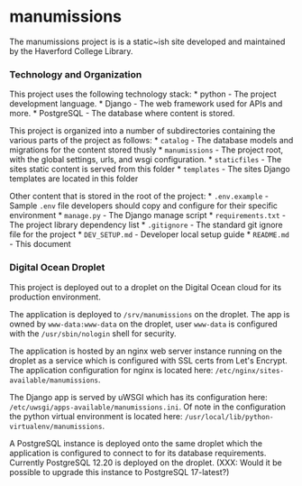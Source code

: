 # manumissions

The manumissions project is is a static~ish site developed and maintained by the Haverford College Library.

### Technology and Organization

This project uses the following technology stack:
    * python - The project development language.
    * Django - The web framework used for APIs and more.
    * PostgreSQL - The database where content is stored.

This project is organized into a number of subdirectories containing the various parts of the project as follows:
    * `catalog` - The database models and migrations for the content stored thusly
    * `manumissions` - The project root, with the global settings, urls, and wsgi configuration.
    * `staticfiles` - The sites static content is served from this folder
    * `templates` - The sites Django templates are located in this folder

Other content that is stored in the root of the project:
    * `.env.example` - Sample `.env` file developers should copy and configure for their specific environment
    * `manage.py` - The Django manage script
    * `requirements.txt` - The project library dependency list
    * `.gitignore` - The standard git ignore file for the project
    * `DEV_SETUP.md` - Developer local setup guide
    * `README.md` - This document

### Digital Ocean Droplet

This project is deployed out to a droplet on the Digital Ocean cloud for its production environment.

The application is deployed to `/srv/manumissions` on the droplet.  The app is owned by `www-data:www-data` on the droplet, user `www-data` is configured with the `/usr/sbin/nologin` shell for security.

The application is hosted by an nginx web server instance running on the droplet as a service which is configured with SSL certs from Let's Encrypt. The application configuration for nginx is located here: `/etc/nginx/sites-available/manumissions`.

The Django app is served by uWSGI which has its configuration here: `/etc/uwsgi/apps-available/manumissions.ini`.  Of note in the configuration the python virtual environment is located here: `/usr/local/lib/python-virtualenv/manumissions`.

A PostgreSQL instance is deployed onto the same droplet which the application is configured to connect to for its database requirements.  Currently PostgreSQL 12.20 is deployed on the droplet.  (XXX: Would it be possible to upgrade this instance to PostgreSQL 17-latest?)
